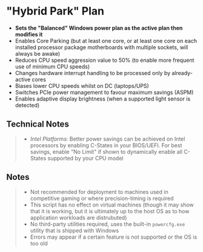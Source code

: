 # "Hybrid Park" Plan
- **Sets the "Balanced" Windows power plan as the active plan then modifies it**
- Enables Core Parking (but at least one core, or at least one core on each installed processor package motherboards with multiple sockets, will always be awake)
- Reduces CPU speed aggression value to 50% (to enable more frequent use of minimum CPU speeds)
- Changes hardware interrupt handling to be processed only by already-active cores
- Biases lower CPU speeds whilst on DC (laptops/UPS)
- Switches PCIe power management to favour maximum savings (ASPM)
- Enables adaptive display brightness (when a supported light sensor is detected)
## Technical Notes
> - *Intel Platforms:* Better power savings can be achieved on Intel processors by enabling C-States in your BIOS/UEFI. For best savings, enable "No Limit" if shown to dynamically enable all C-States supported by your CPU model
## Notes
> - Not recommended for deployment to machines used in competitive gaming or where precision-timing is required
> - This script has no effect on virtual machines (though it may show that it is working, but it is ultimately up to the host OS as to how application workloads are distrubuted)
> - No third-party utilities required, uses the built-in `powercfg.exe` utility that is shipped with Windows
> - Errors may appear if a certain feature is not supported or the OS is too old
